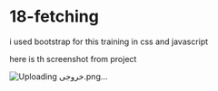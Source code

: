 # 18-fetching

i used bootstrap for this training in css and javascript 

here is th screenshot from project


![Uploading خروجی.png…]()


